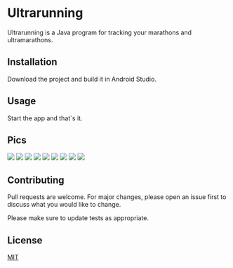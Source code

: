 # Ultrarunning

Ultrarunning is a Java program for tracking your marathons and ultramarathons.

## Installation

Download the project and build it in Android Studio.

## Usage

Start the app and that`s it.

## Pics

![](app/pics/earth.png)
![](app/pics/austria.png)
![](app/pics/notification.png)
![](app/pics/notification_no_information_received.png)
![](app/pics/settings.png)
![](app/pics/comment_dialog.png)
![](app/pics/screen_lock.png)
![](app/pics/select_run.png)
![](app/pics/statistics.png)

## Contributing

Pull requests are welcome. For major changes, please open an issue first
to discuss what you would like to change.

Please make sure to update tests as appropriate.

## License

[MIT](https://choosealicense.com/licenses/mit/)